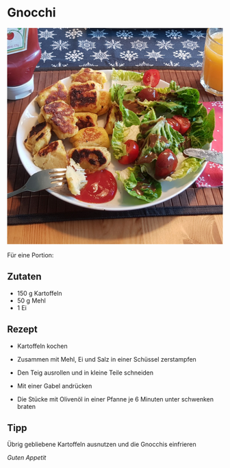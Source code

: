# Gnocchi

![img](imgs/Gnocchi.jpg)

Für eine Portion:

## Zutaten
- 150 g Kartoffeln
- 50 g Mehl
- 1 Ei

## Rezept
- Kartoffeln kochen

- Zusammen mit Mehl, Ei und Salz in einer Schüssel zerstampfen

- Den Teig ausrollen und in kleine Teile schneiden

- Mit einer Gabel andrücken

- Die Stücke mit Olivenöl in einer Pfanne je 6 Minuten unter schwenken braten

## Tipp
Übrig gebliebene Kartoffeln ausnutzen und die Gnocchis einfrieren

*Guten Appetit*
